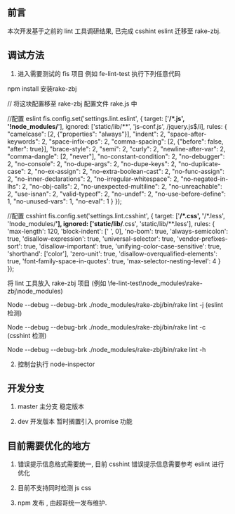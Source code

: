 ## 前言

本次开发基于之前的 lint 工具调研结果, 已完成 csshint eslint 迁移至 rake-zbj.

## 调试方法

1. 进入需要测试的 fis 项目 例如 fe-lint-test 执行下列任意代码

npm install 安装rake-zbj

// 将这块配置移至 rake-zbj 配置文件 rake.js 中

//配置 eslint
fis.config.set('settings.lint.eslint', {
    target: ['**/*.js', '!node_modules/**'],
    ignored: ['static/lib/**', 'js-conf.js', /jquery\.js$/i],
    rules: {
        "camelcase": [2, {"properties": "always"}],
        "indent": 2,
        "space-after-keywords": 2,
        "space-infix-ops": 2,
        "comma-spacing": [2, {"before": false, "after": true}],
        "brace-style": 2,
        "semi": 2,
        "curly": 2,
        "newline-after-var": 2,
        "comma-dangle": [2, "never"],
        "no-constant-condition": 2,
        "no-debugger": 2,
        "no-console": 2,
        "no-dupe-args": 2,
        "no-dupe-keys": 2,
        "no-duplicate-case": 2,
        "no-ex-assign": 2,
        "no-extra-boolean-cast": 2,
        "no-func-assign": 2,
        "no-inner-declarations": 2,
        "no-irregular-whitespace": 2,
        "no-negated-in-lhs": 2,
        "no-obj-calls": 2,
        "no-unexpected-multiline": 2,
        "no-unreachable": 2,
        "use-isnan": 2,
        "valid-typeof": 2,
        "no-undef": 2,
        "no-use-before-define": 1,
        "no-unused-vars": 1,
        "no-eval": 1
    }
});

//配置 csshint
fis.config.set('settings.lint.csshint', {
    target: ['**/*.css', '**/*.less', '!node_modules/**'],
    ignored: ['static/lib/**.css', 'static/lib/**.less'],
    rules: {
        'max-length': 120,
        'block-indent': ['    ', 0],
        'no-bom': true,
        'always-semicolon': true,
        'disallow-expression': true,
        'universal-selector': true,
        'vendor-prefixes-sort': true,
        'disallow-important': true,
        'unifying-color-case-sensitive': true,
        'shorthand': ['color'],
        'zero-unit': true,
        'disallow-overqualified-elements': true,
        'font-family-space-in-quotes': true,
        'max-selector-nesting-level': 4
    }
});

将 lint 工具放入 rake-zbj 项目 (例如 \fe-lint-test\node_modules\rake-zbj\node_modules)


Node --debug --debug-brk  ./node_modules/rake-zbj/bin/rake lint -j (eslint 检测)

Node --debug --debug-brk  ./node_modules/rake-zbj/bin/rake lint -c (csshint 检测)
 
Node --debug --debug-brk  ./node_modules/rake-zbj/bin/rake lint -h 

2. 控制台执行 node-inspector


## 开发分支 

1. master 主分支 稳定版本

2. dev 开发版本 暂时搁置引入 promise 功能


## 目前需要优化的地方

1. 错误提示信息格式需要统一, 目前 csshint 错误提示信息需要参考 eslint 进行优化

2. 目前不支持同时检测 js css  

3. npm 发布 , 由超哥统一发布维护.
